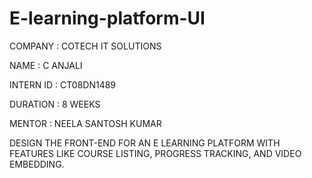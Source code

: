 # E-learning-platform-UI

COMPANY : COTECH IT SOLUTIONS

NAME : C ANJALI

INTERN ID : CT08DN1489

DURATION : 8 WEEKS

MENTOR : NEELA SANTOSH KUMAR

DESIGN THE FRONT-END FOR AN E LEARNING PLATFORM WITH FEATURES LIKE COURSE LISTING, PROGRESS TRACKING, AND VIDEO EMBEDDING.
